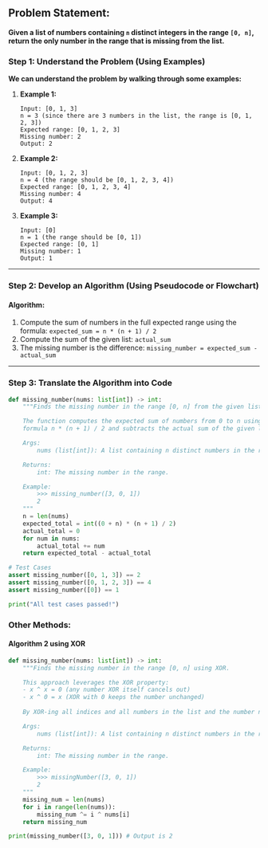 ## Problem Statement:
**Given a list of numbers containing `n` distinct integers in the range `[0, n]`, return the only number in the range that is missing from the list.**


### Step 1: Understand the Problem (Using Examples)


**We can understand the problem by walking through some examples:**

1. **Example 1:**
   ```plaintext
   Input: [0, 1, 3]
   n = 3 (since there are 3 numbers in the list, the range is [0, 1, 2, 3])
   Expected range: [0, 1, 2, 3]
   Missing number: 2
   Output: 2
   ```

2. **Example 2:**
   ```plaintext
   Input: [0, 1, 2, 3]
   n = 4 (the range should be [0, 1, 2, 3, 4])
   Expected range: [0, 1, 2, 3, 4]
   Missing number: 4
   Output: 4
   ```

3. **Example 3:**
   ```plaintext
   Input: [0]
   n = 1 (the range should be [0, 1])
   Expected range: [0, 1]
   Missing number: 1
   Output: 1
   ```

---

### Step 2: Develop an Algorithm (Using Pseudocode or Flowchart)

#### Algorithm:
1. Compute the sum of numbers in the full expected range using the formula: `expected_sum = n * (n + 1) / 2`
2. Compute the sum of the given list: `actual_sum`
3. The missing number is the difference: `missing_number = expected_sum - actual_sum`

---

### Step 3: Translate the Algorithm into Code
```python
def missing_number(nums: list[int]) -> int:
    """Finds the missing number in the range [0, n] from the given list of n distinct numbers.

    The function computes the expected sum of numbers from 0 to n using the 
    formula n * (n + 1) / 2 and subtracts the actual sum of the given list.

    Args:
        nums (list[int]): A list containing n distinct numbers in the range [0, n].

    Returns:
        int: The missing number in the range.

    Example:
        >>> missing_number([3, 0, 1])
        2
    """
    n = len(nums)
    expected_total = int((0 + n) * (n + 1) / 2)
    actual_total = 0
    for num in nums:
        actual_total += num
    return expected_total - actual_total

# Test Cases
assert missing_number([0, 1, 3]) == 2
assert missing_number([0, 1, 2, 3]) == 4
assert missing_number([0]) == 1

print("All test cases passed!")
```

### Other Methods: 
#### Algorithm 2 using XOR
```python
def missing_number(nums: list[int]) -> int:
    """Finds the missing number in the range [0, n] using XOR.

    This approach leverages the XOR property: 
    - x ^ x = 0 (any number XOR itself cancels out)
    - x ^ 0 = x (XOR with 0 keeps the number unchanged)
    
    By XOR-ing all indices and all numbers in the list and the number n, the missing number remains.

    Args:
        nums (list[int]): A list containing n distinct numbers in the range [0, n].

    Returns:
        int: The missing number in the range.

    Example:
        >>> missingNumber([3, 0, 1])
        2
    """
    missing_num = len(nums)
    for i in range(len(nums)):
        missing_num ^= i ^ nums[i]
    return missing_num 

print(missing_number([3, 0, 1])) # Output is 2
```
